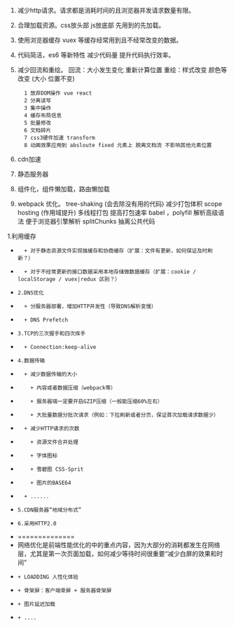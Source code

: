 

   1. 减少http请求。请求都是消耗时间的且浏览器并发请求数量有限。
   2. 合理加载资源。css放头部 js放底部 先用到的先加载。   
   3. 使用浏览器缓存 vuex 等缓存经常用到且不经常改变的数据。    
   4. 代码简洁，es6 等新特性 减少代码量 提升代码执行效率。
   5. 减少回流和重绘。 
         回流：大小发生变化 重新计算位置
         重绘：样式改变 颜色等改变 (大小 位置不变)
          
            1 放弃DOM操作 vue react
            2 分离读写
            3 集中操作
            4 缓存布局信息
            5 批量修改
            6 文档碎片 
            7 css3硬件加速 transform
            8 动画效果应用到 absloute fixed 元素上 脱离文档流 不影响其他元素位置
            
   5. cdn加速 
   6. 静态服务器
   7. 组件化，组件懒加载，路由懒加载
   8. webpack 优化。 
         tree-shaking (会去除没有用的代码) 减少打包体积
         scope hosting (作用域提升)
         多线程打包 提高打包速率
         babel ，polyfill 解析高级语法 便于浏览器引擎解析
         splitChunks 抽离公共代码
 
  1.利用缓存
 *       + 对于静态资源文件实现强缓存和协商缓存（扩展：文件有更新，如何保证及时刷新？）  
 *       + 对于不经常更新的接口数据采用本地存储做数据缓存（扩展：cookie / localStorage / vuex|redux 区别？）
 *     2.DNS优化
 *       + 分服务器部署，增加HTTP并发性（导致DNS解析变慢）
 *       + DNS Prefetch
 *     3.TCP的三次握手和四次挥手
 *       + Connection:keep-alive
 *     4.数据传输
 *       + 减少数据传输的大小
 *         + 内容或者数据压缩（webpack等）
 *         + 服务器端一定要开启GZIP压缩（一般能压缩60%左右）
 *         + 大批量数据分批次请求（例如：下拉刷新或者分页，保证首次加载请求数据少）
 *       + 减少HTTP请求的次数
 *         + 资源文件合并处理
 *         + 字体图标
 *         + 雪碧图 CSS-Sprit
 *         + 图片的BASE64
 *       + ......
 *     5.CDN服务器“地域分布式”
 *     6.采用HTTP2.0
 * ==============
 * 网络优化是前端性能优化的中的重点内容，因为大部分的消耗都发生在网络层，尤其是第一次页面加载，如何减少等待时间很重要“减少白屏的效果和时间”
 *     + LOADDING 人性化体验
 *     + 骨架屏：客户端骨屏 + 服务器骨架屏
 *     + 图片延迟加载
 *     + ....

